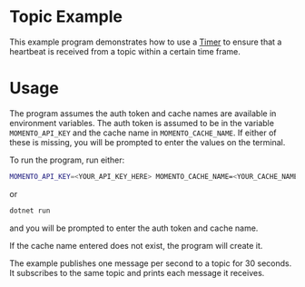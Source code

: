 # Topic Example

This example program demonstrates how to use a [Timer](https://learn.microsoft.com/en-us/dotnet/api/system.timers.timer?view=net-8.0) to ensure that a heartbeat is received from a topic within a certain time frame.

# Usage

The program assumes the auth token and cache names are available in environment variables. The auth token is assumed to be in the variable `MOMENTO_API_KEY` and the cache name in `MOMENTO_CACHE_NAME`. If either of these is missing, you will be prompted to enter the values on the terminal.

To run the program, run either:

```bash
MOMENTO_API_KEY=<YOUR_API_KEY_HERE> MOMENTO_CACHE_NAME=<YOUR_CACHE_NAME_HERE> dotnet run
```

or

```bash
dotnet run
```

and you will be prompted to enter the auth token and cache name.

If the cache name entered does not exist, the program will create it.

The example publishes one message per second to a topic for 30 seconds. It subscribes to the same topic and prints each message it receives.
